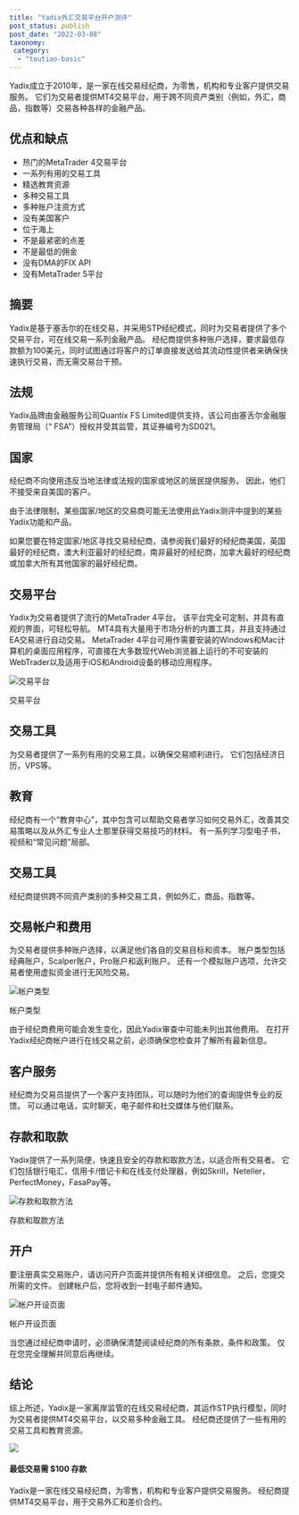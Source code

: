 ```yaml
---
title: "Yadix外汇交易平台开户测评"
post_status: publish
post_date: "2022-03-08"
taxonomy:
 category: 
  - "toutiao-basic"
---
```


Yadix成立于2010年，是一家在线交易经纪商，为零售，机构和专业客户提供交易服务。 它们为交易者提供MT4交易平台，用于跨不同资产类别（例如，外汇，商品，指数等）交易各种各样的金融产品。

## 优点和缺点
- 热门的MetaTrader 4交易平台
- 一系列有用的交易工具
- 精选教育资源
- 多种交易工具
- 多种账户注资方式
- 没有美国客户
- 位于海上
- 不是最紧密的点差
- 不是最低的佣金
- 没有DMA的FIX API
- 没有MetaTrader 5平台


## 摘要

Yadix是基于塞舌尔的在线交易，并采用STP经纪模式，同时为交易者提供了多个交易平台，可在线交易一系列金融产品。 经纪商提供多种账户选择，要求最低存款额为100美元，同时试图通过将客户的订单直接发送给其流动性提供者来确保快速执行交易，而无需交易台干预。

## 法规

Yadix品牌由金融服务公司Quantix FS Limited提供支持，该公司由塞舌尔金融服务管理局（“ FSA”）授权并受其监管，其证券编号为SD021。

## 国家

经纪商不向使用违反当地法律或法规的国家或地区的居民提供服务。 因此，他们不接受来自美国的客户。

由于法律限制，某些国家/地区的交易商可能无法使用此Yadix测评中提到的某些Yadix功能和产品。

如果您要在特定国家/地区寻找交易经纪商，请参阅我们最好的经纪商美国，英国最好的经纪商，澳大利亚最好的经纪商，南非最好的经纪商，加拿大最好的经纪商或加拿大所有其他国家的最好经纪商。

## 交易平台

Yadix为交易者提供了流行的MetaTrader 4平台。 该平台完全可定制，并具有直观的界面，可轻松导航。 MT4具有大量用于市场分析的内置工具，并且支持通过EA交易进行自动交易。 MetaTrader 4平台可用作需要安装的Windows和Mac计算机的桌面应用程序，可直接在大多数现代Web浏览器上运行的不可安装的WebTrader以及适用于iOS和Android设备的移动应用程序。

![交易平台](https://cdn.fendou.la/funstoutiao/2020/11/Yadix-Review-Trading-Platform.jpg "交易平台")

交易平台

## 交易工具

为交易者提供了一系列有用的交易工具，以确保交易顺利进行。 它们包括经济日历，VPS等。

## 教育

经纪商有一个“教育中心”，其中包含可以帮助交易者学习如何交易外汇，改善其交易策略以及从外汇专业人士那里获得交易技巧的材料。 有一系列学习型电子书，视频和“常见问题”局部。

## 交易工具

经纪商提供跨不同资产类别的多种交易工具，例如外汇，商品，指数等。

## 交易帐户和费用

为交易者提供多种账户选择，以满足他们各自的交易目标和资本。 账户类型包括经典账户，Scalper账户，Pro账户和返利账户。 还有一个模拟账户选项，允许交易者使用虚拟资金进行无风险交易。

![帐户类型](https://cdn.fendou.la/funstoutiao/2020/11/Yadix-Review-Account-Types.jpg "帐户类型")

帐户类型

由于经纪商费用可能会发生变化，因此Yadix审查中可能未列出其他费用。 在打开Yadix经纪商帐户进行在线交易之前，必须确保您检查并了解所有最新信息。

## 客户服务

经纪商为交易员提供了一个客户支持团队，可以随时为他们的查询提供专业的反馈。 可以通过电话，实时聊天，电子邮件和社交媒体与他们联系。

## 存款和取款

Yadix提供了一系列简便，快速且安全的存款和取款方法，以适合所有交易者。 它们包括银行电汇，信用卡/借记卡和在线支付处理器，例如Skrill，Neteller，PerfectMoney，FasaPay等。

![存款和取款方法](https://cdn.fendou.la/funstoutiao/2020/11/Yadix-Review-Deposit-and-Withdrawal-Methods-1024x103.jpg "存款和取款方法")

存款和取款方法

## 开户

要注册真实交易账户，请访问开户页面并提供所有相关详细信息。 之后，您提交所需的文件。 创建帐户后，您将收到一封电子邮件通知。

![帐户开设页面](https://cdn.fendou.la/funstoutiao/2020/11/Yadix-Review-Account-Opening-Page-471x1024.jpg "帐户开设页面")

帐户开设页面

当您通过经纪商申请时，必须确保清楚阅读经纪商的所有条款，条件和政策。 仅在您完全理解并同意后再继续。

## 结论

综上所述，Yadix是一家离岸监管的在线交易经纪商，其运作STP执行模型，同时为交易者提供MT4交易平台，以交易多种金融工具。 经纪商还提供了一些有用的交易工具和教育资源。

![](https://cdn.fendou.la/funstoutiao/2020/11/Yadix-Logo.png)

#### 最低交易需 $100 存款

Yadix是一家在线交易经纪商，为零售，机构和专业客户提供交易服务。 经纪商提供MT4交易平台，用于交易外汇和差价合约。
